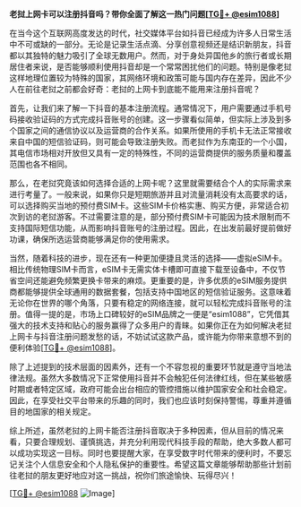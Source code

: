 **老挝上网卡可以注册抖音吗？带你全面了解这一热门问题[[TG💪+ @esim1088](https://t.me/s/esim1088)]**

在当今这个互联网高度发达的时代，社交媒体平台如抖音已经成为许多人日常生活中不可或缺的一部分。无论是记录生活点滴、分享创意视频还是结识新朋友，抖音都以其独特的魅力吸引了全球无数用户。然而，对于身处异国他乡的旅行者或长期居住者来说，是否能够顺利使用抖音却是一个常常困扰他们的问题。特别是像老挝这样地理位置较为特殊的国家，其网络环境和政策可能与国内存在差异，因此不少人在前往老挝之前都会好奇：老挝的上网卡到底能不能用来注册抖音呢？

首先，让我们来了解一下抖音的基本注册流程。通常情况下，用户需要通过手机号码接收验证码的方式完成抖音账号的创建。这一步骤看似简单，但实际上涉及到多个国家之间的通信协议以及运营商的合作关系。如果所使用的手机卡无法正常接收来自中国的短信验证码，则可能会导致注册失败。而老挝作为东南亚的一个小国，其电信市场相对开放但又具有一定的特殊性，不同的运营商提供的服务质量和覆盖范围也各不相同。

那么，在老挝究竟该如何选择合适的上网卡呢？这里就需要结合个人的实际需求来进行考量了。一般来说，如果你只是短期旅游并且对流量消耗没有太高要求的话，可以选择购买当地的预付费SIM卡。这些SIM卡价格实惠、购买方便，非常适合初次到访的老挝游客。不过需要注意的是，部分预付费SIM卡可能因为技术限制而不支持国际短信功能，从而影响抖音账号的注册过程。因此，在出发前最好提前做好功课，确保所选运营商能够满足你的使用需求。

当然，随着科技的进步，现在还有一种更加便捷且灵活的选择——虚拟eSIM卡。相比传统物理SIM卡而言，eSIM卡无需实体卡槽即可直接下载至设备中，不仅节省空间还能避免频繁更换卡带来的麻烦。更重要的是，许多优质的eSIM服务提供商都能够提供全球通用的数据套餐，包括支持中国地区的短信验证服务。这意味着无论你在世界的哪个角落，只要有稳定的网络连接，就可以轻松完成抖音账号的注册。值得一提的是，市场上口碑较好的eSIM品牌之一便是“esim1088”，它凭借其强大的技术支持和贴心的服务赢得了众多用户的青睐。如果你正在为如何解决老挝上网卡与抖音注册问题发愁的话，不妨试试这款产品，或许能为你带来意想不到的便利体验[[TG💪+ @esim1088](https://t.me/s/esim1088)]。

除了上述提到的技术层面的因素外，还有一个不容忽视的重要环节就是遵守当地法律法规。虽然大多数情况下正常使用抖音并不会触犯任何法律红线，但在某些敏感时期或者特定区域，政府可能会出台相应的管控措施以维护国家安全和社会稳定。因此，在享受社交平台带来的乐趣的同时，我们也应该时刻保持警惕，尊重并遵循目的地国家的相关规定。

综上所述，虽然老挝的上网卡能否注册抖音取决于多种因素，但从目前的情况来看，只要合理规划、谨慎挑选，并充分利用现代科技手段的帮助，绝大多数人都可以成功实现这一目标。同时也要提醒大家，在享受数字时代带来的便利时，不要忘记关注个人信息安全和个人隐私保护的重要性。希望这篇文章能够帮助那些计划前往老挝的朋友更好地应对这一挑战，祝你们旅途愉快、玩得尽兴！

[[TG💪+ @esim1088](https://t.me/s/esim1088) ![Image](https://i.postimg.cc/4NQfJmqS/Snipaste-2025-05-13-00-14-12.png)]